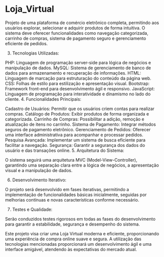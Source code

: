 # Loja_Virtual
Projeto de uma plataforma de comércio eletrônico completa, permitindo aos usuários explorar, selecionar e adquirir produtos de forma intuitiva. O sistema deve oferecer funcionalidades como navegação categorizada, carrinho de compras, sistema de pagamento seguro e gerenciamento eficiente de pedidos.

3. Tecnologias Utilizadas:

PHP: Linguagem de programação server-side para lógica de negócios e manipulação de dados.
MySQL: Sistema de gerenciamento de banco de dados para armazenamento e recuperação de informações.
HTML: Linguagem de marcação para estruturação do conteúdo da página web.
CSS: Folhas de estilo para estilização e apresentação visual.
Bootstrap: Framework front-end para desenvolvimento ágil e responsivo.
JavaScript: Linguagem de programação para interatividade e dinamismo no lado do cliente.
4. Funcionalidades Principais:

Cadastro de Usuários: Permitir que os usuários criem contas para realizar compras.
Catálogo de Produtos: Exibir produtos de forma organizada e categorizada.
Carrinho de Compras: Possibilitar a adição, remoção e atualização de itens no carrinho.
Sistema de Pagamento: Integrar métodos seguros de pagamento eletrônico.
Gerenciamento de Pedidos: Oferecer uma interface administrativa para acompanhar e processar pedidos.
Pesquisa Avançada: Implementar um sistema de busca eficiente para facilitar a navegação.
Segurança: Garantir a segurança dos dados do usuário e das transações online.
5. Arquitetura do Sistema:

O sistema seguirá uma arquitetura MVC (Model-View-Controller), garantindo uma separação clara entre a lógica de negócios, a apresentação visual e a manipulação de dados.

6. Desenvolvimento Iterativo:

O projeto será desenvolvido em fases iterativas, permitindo a implementação de funcionalidades básicas inicialmente, seguidas por melhorias contínuas e novas características conforme necessário.

7. Testes e Qualidade:

Serão conduzidos testes rigorosos em todas as fases do desenvolvimento para garantir a estabilidade, segurança e desempenho do sistema.

Este projeto visa criar uma Loja Virtual moderna e eficiente, proporcionando uma experiência de compra online suave e segura. A utilização das tecnologias mencionadas proporcionará um desenvolvimento ágil e uma interface amigável, atendendo às expectativas do mercado atual.








